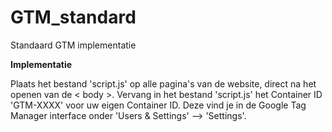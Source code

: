 GTM_standard
============

Standaard GTM implementatie

<strong>Implementatie</strong>

Plaats het bestand 'script.js' op alle pagina's van de website, direct na het openen van de < body >. Vervang in het bestand 'script.js' het Container ID 'GTM-XXXX' voor uw eigen Container ID. Deze vind je in de Google Tag Manager interface onder 'Users & Settings' --> 'Settings'.
